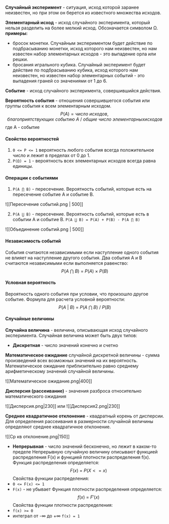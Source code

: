 **Случайный эксперимент** - ситуация, исход которой заранее неизвестен, но при этом он берется из известного множества исходов.

**Элементарный исход** - исход случайного эксперимента, который нельзя разделить на более мелкий исход.
Обозначается символом Ω.
**примеры:**
- бросок монетки.
Случайным экспериментом будет действие по подбрасыванию монетки, исход которого нам неизвестен, но нам известен набор элементарных исходов - это выпадение орла или решки.
- бросания игрального кубика.
Случайный эксперимент будет действие по подбрасыванию кубика, исход которого нам неизвестен, но известен набор элементарных событий - это выпадения граней со значениями от 1 до 6.

**Событие** - исход случайного эксперимента, совершившийся действия.

**Вероятность события** - отношения совершившегося события или группы события к всем элементарным исходом.
$$
P(A) = число\ исходов, благоприятствующих\ событию\ А\ /\ общие\ число\ элементарных исходов
$$
где А - событие
#### Свойство вероятностей
1. `0 <= P <= 1` вероятность любого события всегда положительное число и лежит в пределах от 0 до 1.
2. `P(Ω) = 1` - вероятность всех элементарных исходов всегда равна единицы.
#### Операции с событиями
1.  `P(A ⋂ B)` - пересечение. 
Вероятность событий, которые есть на пересечение событие А и событие В.

![[Пересечение событий.png | 500]]

2.  `P(A ⋃ B)` - пересечение.
Вероятность событий, которые есть в событии А и событие В.
`P(A ⋃ B) = P(A) + P(B) - P(A ⋂ B)`

![[Объединение событий.png | 500]]

#### Независимость событий
События считаются независимыми если наступление одного события не влияет на наступление другого события. 
Два события А и В считаются независимыми если выполняется равенство:
$$ P(A\ ⋂\ B)\ =\ P(A)\ ×\ P(B) $$
#### Условная вероятность
Вероятность одного события при условии, что произошло другое событие.
Формула для расчета условной вероятности:
$$ P(A\ |\ B)\ =\ P(A\ ⋂\ B)\ /\ P(B) $$
#### Случайные величины
**Случайна величина** - величина, описывающая исход случайного эксперимента.
Случайная величина может быть двух типов:

- **Дискретная** - число значений конечно и счетно

**Математическое ожидание** случайной дискретной величины - сумма произведений всех возможных значений на их вероятность. Математическое ожидание приблизительно равно среднему арифметическому значений случайной величины.

![[Математическое ожидание.png|400]]

**Дисперсия (рассеивание)** - значения разброса относительно математического ожидания

![[Дисперсия.png|230]]
или
![[Дисперсия2.png|230]]

**Среднее квадратичное отклонение** - квадратный корень от дисперсии. Для определения рассеивания в размерности случайной величины определяют среднее квадратичное отклонение.

![[Ср кв отклонение.png|150]]

- **Непрерывная** - число значений бесконечно, но лежит в каком-то пределе
Непрерывную случайную величину описывают функцией распределения F(x) и функцией плотности распределения f(x).
Функция распределения определяется:
$$ F(x)\ =\ P(X<=x) $$
Свойства функции распределения:
- `0 <= F(x) <= 1`
- `F(x)` - не убывает
Функция плотности распределения определяется:
$$ f(x)\ =\ F'(x) $$
Свойства функции плотности распределения:
- `f(x) >= 0`
- интеграл от -∞ до +∞ `f(x) = 1`
